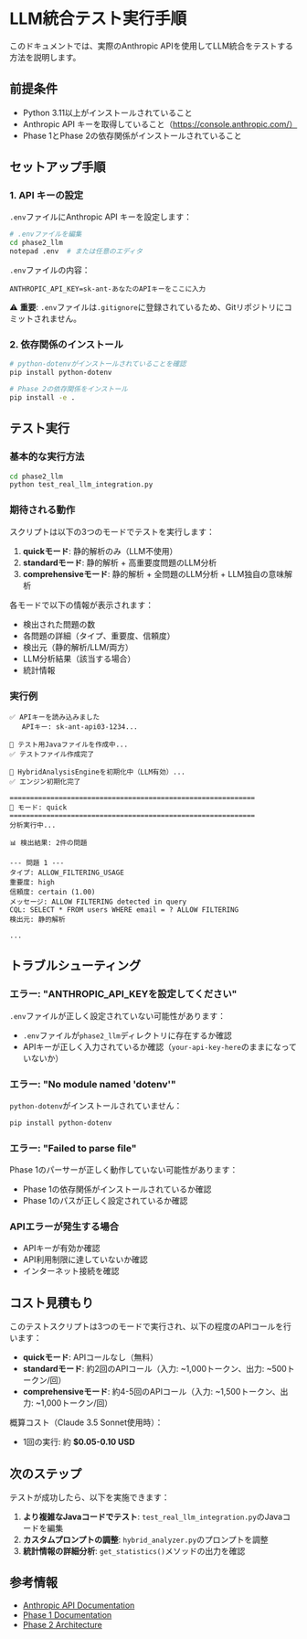 # LLM統合テスト実行手順

このドキュメントでは、実際のAnthropic APIを使用してLLM統合をテストする方法を説明します。

## 前提条件

- Python 3.11以上がインストールされていること
- Anthropic API キーを取得していること（https://console.anthropic.com/）
- Phase 1とPhase 2の依存関係がインストールされていること

## セットアップ手順

### 1. API キーの設定

`.env`ファイルにAnthropic API キーを設定します：

```bash
# .envファイルを編集
cd phase2_llm
notepad .env  # または任意のエディタ
```

`.env`ファイルの内容：
```
ANTHROPIC_API_KEY=sk-ant-あなたのAPIキーをここに入力
```

⚠️ **重要**: `.env`ファイルは`.gitignore`に登録されているため、Gitリポジトリにコミットされません。

### 2. 依存関係のインストール

```bash
# python-dotenvがインストールされていることを確認
pip install python-dotenv

# Phase 2の依存関係をインストール
pip install -e .
```

## テスト実行

### 基本的な実行方法

```bash
cd phase2_llm
python test_real_llm_integration.py
```

### 期待される動作

スクリプトは以下の3つのモードでテストを実行します：

1. **quickモード**: 静的解析のみ（LLM不使用）
2. **standardモード**: 静的解析 + 高重要度問題のLLM分析
3. **comprehensiveモード**: 静的解析 + 全問題のLLM分析 + LLM独自の意味解析

各モードで以下の情報が表示されます：
- 検出された問題の数
- 各問題の詳細（タイプ、重要度、信頼度）
- 検出元（静的解析/LLM/両方）
- LLM分析結果（該当する場合）
- 統計情報

### 実行例

```
✅ APIキーを読み込みました
   APIキー: sk-ant-api03-1234...

📝 テスト用Javaファイルを作成中...
✅ テストファイル作成完了

🔧 HybridAnalysisEngineを初期化中（LLM有効）...
✅ エンジン初期化完了

============================================================
🚀 モード: quick
============================================================
分析実行中...

📊 検出結果: 2件の問題

--- 問題 1 ---
タイプ: ALLOW_FILTERING_USAGE
重要度: high
信頼度: certain (1.00)
メッセージ: ALLOW FILTERING detected in query
CQL: SELECT * FROM users WHERE email = ? ALLOW FILTERING
検出元: 静的解析

...
```

## トラブルシューティング

### エラー: "ANTHROPIC_API_KEYを設定してください"

`.env`ファイルが正しく設定されていない可能性があります：
- `.env`ファイルが`phase2_llm`ディレクトリに存在するか確認
- APIキーが正しく入力されているか確認（`your-api-key-here`のままになっていないか）

### エラー: "No module named 'dotenv'"

`python-dotenv`がインストールされていません：
```bash
pip install python-dotenv
```

### エラー: "Failed to parse file"

Phase 1のパーサーが正しく動作していない可能性があります：
- Phase 1の依存関係がインストールされているか確認
- Phase 1のパスが正しく設定されているか確認

### APIエラーが発生する場合

- APIキーが有効か確認
- API利用制限に達していないか確認
- インターネット接続を確認

## コスト見積もり

このテストスクリプトは3つのモードで実行され、以下の程度のAPIコールを行います：

- **quickモード**: APIコールなし（無料）
- **standardモード**: 約2回のAPIコール（入力: ~1,000トークン、出力: ~500トークン/回）
- **comprehensiveモード**: 約4-5回のAPIコール（入力: ~1,500トークン、出力: ~1,000トークン/回）

概算コスト（Claude 3.5 Sonnet使用時）：
- 1回の実行: 約 **$0.05-0.10 USD**

## 次のステップ

テストが成功したら、以下を実施できます：

1. **より複雑なJavaコードでテスト**: `test_real_llm_integration.py`のJavaコードを編集
2. **カスタムプロンプトの調整**: `hybrid_analyzer.py`のプロンプトを調整
3. **統計情報の詳細分析**: `get_statistics()`メソッドの出力を確認

## 参考情報

- [Anthropic API Documentation](https://docs.anthropic.com/)
- [Phase 1 Documentation](../phase1_cassandra/README.md)
- [Phase 2 Architecture](./docs/ARCHITECTURE.md)
